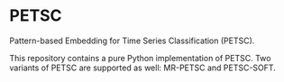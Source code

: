 # PETSC #

Pattern-based Embedding for Time Series Classification (PETSC).

This repository contains a pure Python implementation of PETSC. Two variants of PETSC are supported as well: MR-PETSC and PETSC-SOFT.
